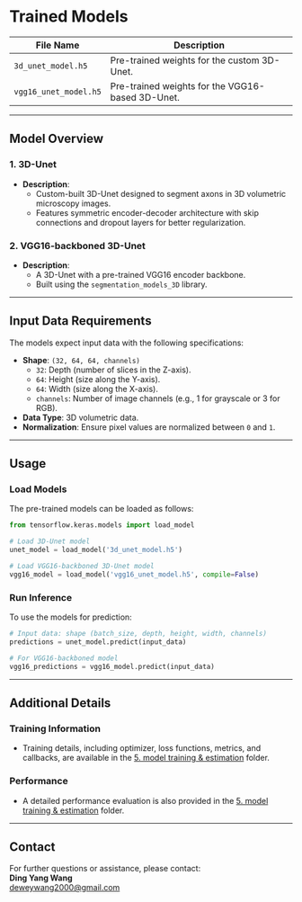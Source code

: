 # **Trained Models**

| **File Name**         | **Description**                               |
|------------------------|-----------------------------------------------|
| `3d_unet_model.h5`    | Pre-trained weights for the custom 3D-Unet.   |
| `vgg16_unet_model.h5` | Pre-trained weights for the VGG16-based 3D-Unet.|

---

## **Model Overview**

### **1. 3D-Unet**
- **Description**:
  - Custom-built 3D-Unet designed to segment axons in 3D volumetric microscopy images.
  - Features symmetric encoder-decoder architecture with skip connections and dropout layers for better regularization.


### **2. VGG16-backboned 3D-Unet**
- **Description**:
  - A 3D-Unet with a pre-trained VGG16 encoder backbone.
  - Built using the `segmentation_models_3D` library.

---

## **Input Data Requirements**

The models expect input data with the following specifications:

- **Shape**: `(32, 64, 64, channels)`  
  - `32`: Depth (number of slices in the Z-axis).  
  - `64`: Height (size along the Y-axis).  
  - `64`: Width (size along the X-axis).  
  - `channels`: Number of image channels (e.g., 1 for grayscale or 3 for RGB).  
- **Data Type**: 3D volumetric data.  
- **Normalization**: Ensure pixel values are normalized between `0` and `1`.  

---

## **Usage**

### **Load Models**
The pre-trained models can be loaded as follows:
```python
from tensorflow.keras.models import load_model

# Load 3D-Unet model
unet_model = load_model('3d_unet_model.h5')

# Load VGG16-backboned 3D-Unet model
vgg16_model = load_model('vgg16_unet_model.h5', compile=False)
```

### **Run Inference**
To use the models for prediction:
```python
# Input data: shape (batch_size, depth, height, width, channels)
predictions = unet_model.predict(input_data)

# For VGG16-backboned model
vgg16_predictions = vgg16_model.predict(input_data)
```

---

## **Additional Details**

### **Training Information**
- Training details, including optimizer, loss functions, metrics, and callbacks, are available in the [5. model training & estimation](../script/5.%20model%20trainning%20&%20estimation) folder.

### **Performance**
- A detailed performance evaluation is also provided in the [5. model training & estimation](../script/5.%20model%20trainning%20&%20estimation) folder.

---

## **Contact**

For further questions or assistance, please contact:  
**Ding Yang Wang**  
[deweywang2000@gmail.com](mailto:deweywang2000@gmail.com)
